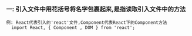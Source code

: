 ### 一: 引入文件中用花括号将名字包裹起来,是指读取引入文件中的方法
```
例: React代表引入的'react'文件,Component代表React下的Component方法
  import React, { Component , DOM } from 'react';
```